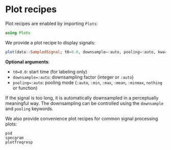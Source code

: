 # Plot recipes

Plot recipes are enabled by importing `Plots`:
```julia
using Plots
```

We provide a plot recipe to display signals:
```julia
plot(data::SampledSignal; t0=0.0, downsample=:auto, pooling=:auto, kwargs...)
```
**Optional arguments**:
- `t0=0.0`: start time (for labeling only)
- `downsample=:auto`: downsampling factor (integer or `:auto`)
- `pooling=:auto`: pooling mode (`:auto`, `:min`, `:max`, `:mean`, `:minmax`, `nothing` or function)

If the signal is too long, it is automatically downsampled in a perceptually meaningful way. The downsampling can be controlled using the `downsample` and `pooling` keywords.

We also provide convenience plot recipes for common signal processing plots:
```@docs
psd
specgram
plotfreqresp
```
